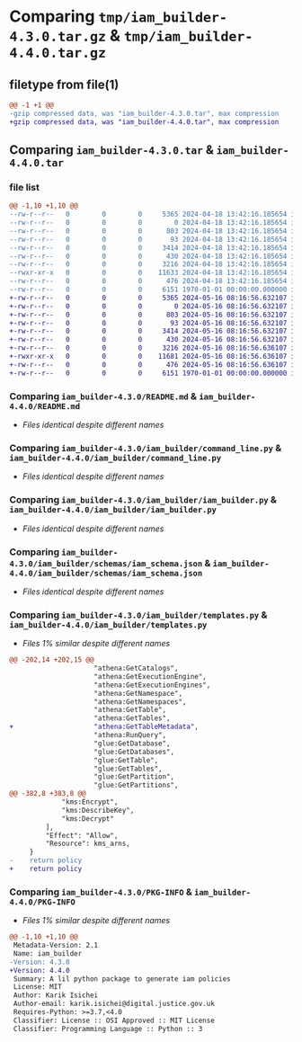 # Comparing `tmp/iam_builder-4.3.0.tar.gz` & `tmp/iam_builder-4.4.0.tar.gz`

## filetype from file(1)

```diff
@@ -1 +1 @@
-gzip compressed data, was "iam_builder-4.3.0.tar", max compression
+gzip compressed data, was "iam_builder-4.4.0.tar", max compression
```

## Comparing `iam_builder-4.3.0.tar` & `iam_builder-4.4.0.tar`

### file list

```diff
@@ -1,10 +1,10 @@
--rw-r--r--   0        0        0     5365 2024-04-18 13:42:16.185654 iam_builder-4.3.0/README.md
--rw-r--r--   0        0        0        0 2024-04-18 13:42:16.185654 iam_builder-4.3.0/iam_builder/__init__.py
--rw-r--r--   0        0        0      803 2024-04-18 13:42:16.185654 iam_builder-4.3.0/iam_builder/command_line.py
--rw-r--r--   0        0        0       93 2024-04-18 13:42:16.185654 iam_builder-4.3.0/iam_builder/exceptions.py
--rw-r--r--   0        0        0     3414 2024-04-18 13:42:16.185654 iam_builder-4.3.0/iam_builder/iam_builder.py
--rw-r--r--   0        0        0      430 2024-04-18 13:42:16.185654 iam_builder-4.3.0/iam_builder/iam_schema.py
--rw-r--r--   0        0        0     3216 2024-04-18 13:42:16.185654 iam_builder-4.3.0/iam_builder/schemas/iam_schema.json
--rwxr-xr-x   0        0        0    11633 2024-04-18 13:42:16.185654 iam_builder-4.3.0/iam_builder/templates.py
--rw-r--r--   0        0        0      476 2024-04-18 13:42:16.185654 iam_builder-4.3.0/pyproject.toml
--rw-r--r--   0        0        0     6151 1970-01-01 00:00:00.000000 iam_builder-4.3.0/PKG-INFO
+-rw-r--r--   0        0        0     5365 2024-05-16 08:16:56.632107 iam_builder-4.4.0/README.md
+-rw-r--r--   0        0        0        0 2024-05-16 08:16:56.632107 iam_builder-4.4.0/iam_builder/__init__.py
+-rw-r--r--   0        0        0      803 2024-05-16 08:16:56.632107 iam_builder-4.4.0/iam_builder/command_line.py
+-rw-r--r--   0        0        0       93 2024-05-16 08:16:56.632107 iam_builder-4.4.0/iam_builder/exceptions.py
+-rw-r--r--   0        0        0     3414 2024-05-16 08:16:56.632107 iam_builder-4.4.0/iam_builder/iam_builder.py
+-rw-r--r--   0        0        0      430 2024-05-16 08:16:56.632107 iam_builder-4.4.0/iam_builder/iam_schema.py
+-rw-r--r--   0        0        0     3216 2024-05-16 08:16:56.636107 iam_builder-4.4.0/iam_builder/schemas/iam_schema.json
+-rwxr-xr-x   0        0        0    11681 2024-05-16 08:16:56.636107 iam_builder-4.4.0/iam_builder/templates.py
+-rw-r--r--   0        0        0      476 2024-05-16 08:16:56.636107 iam_builder-4.4.0/pyproject.toml
+-rw-r--r--   0        0        0     6151 1970-01-01 00:00:00.000000 iam_builder-4.4.0/PKG-INFO
```

### Comparing `iam_builder-4.3.0/README.md` & `iam_builder-4.4.0/README.md`

 * *Files identical despite different names*

### Comparing `iam_builder-4.3.0/iam_builder/command_line.py` & `iam_builder-4.4.0/iam_builder/command_line.py`

 * *Files identical despite different names*

### Comparing `iam_builder-4.3.0/iam_builder/iam_builder.py` & `iam_builder-4.4.0/iam_builder/iam_builder.py`

 * *Files identical despite different names*

### Comparing `iam_builder-4.3.0/iam_builder/schemas/iam_schema.json` & `iam_builder-4.4.0/iam_builder/schemas/iam_schema.json`

 * *Files identical despite different names*

### Comparing `iam_builder-4.3.0/iam_builder/templates.py` & `iam_builder-4.4.0/iam_builder/templates.py`

 * *Files 1% similar despite different names*

```diff
@@ -202,14 +202,15 @@
                     "athena:GetCatalogs",
                     "athena:GetExecutionEngine",
                     "athena:GetExecutionEngines",
                     "athena:GetNamespace",
                     "athena:GetNamespaces",
                     "athena:GetTable",
                     "athena:GetTables",
+                    "athena:GetTableMetadata",
                     "athena:RunQuery",
                     "glue:GetDatabase",
                     "glue:GetDatabases",
                     "glue:GetTable",
                     "glue:GetTables",
                     "glue:GetPartition",
                     "glue:GetPartitions",
@@ -382,8 +383,8 @@
             "kms:Encrypt",
             "kms:DescribeKey",
             "kms:Decrypt"
         ],
         "Effect": "Allow",
         "Resource": kms_arns,
     }
-    return policy
+    return policy
```

### Comparing `iam_builder-4.3.0/PKG-INFO` & `iam_builder-4.4.0/PKG-INFO`

 * *Files 1% similar despite different names*

```diff
@@ -1,10 +1,10 @@
 Metadata-Version: 2.1
 Name: iam_builder
-Version: 4.3.0
+Version: 4.4.0
 Summary: A lil python package to generate iam policies
 License: MIT
 Author: Karik Isichei
 Author-email: karik.isichei@digital.justice.gov.uk
 Requires-Python: >=3.7,<4.0
 Classifier: License :: OSI Approved :: MIT License
 Classifier: Programming Language :: Python :: 3
```

